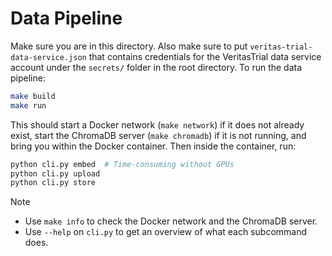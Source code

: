 # Data Pipeline

Make sure you are in this directory. Also make sure to put `veritas-trial-data-service.json` that contains credentials for the VeritasTrial data service account under the `secrets/` folder in the root directory. To run the data pipeline:

```bash
make build
make run
```

This should start a Docker network (`make network`) if it does not already exist, start the ChromaDB server (`make chromadb`) if it is not running, and bring you within the Docker container. Then inside the container, run:

```bash
python cli.py embed  # Time-consuming without GPUs
python cli.py upload
python cli.py store
```

> [!NOTE]
> - Use `make info` to check the Docker network and the ChromaDB server.
> - Use `--help` on `cli.py` to get an overview of what each subcommand does.
